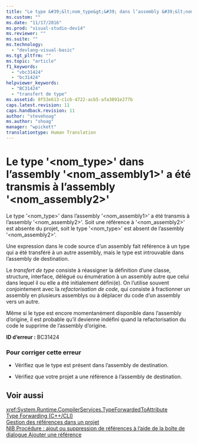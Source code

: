 ```yaml
---
title: "Le type &#39;&lt;nom_type&gt;&#39; dans l’assembly &#39;&lt;nom_assembly1&gt;&#39; a &#233;t&#233; transmis &#224; l’assembly &#39;&lt;nom_assembly2&gt;&#39; | Microsoft Docs"
ms.custom: ""
ms.date: "11/17/2016"
ms.prod: "visual-studio-dev14"
ms.reviewer: ""
ms.suite: ""
ms.technology: 
  - "devlang-visual-basic"
ms.tgt_pltfrm: ""
ms.topic: "article"
f1_keywords: 
  - "vbc31424"
  - "bc31424"
helpviewer_keywords: 
  - "BC31424"
  - "transfert de type"
ms.assetid: 0f53e613-c1cb-4722-acb5-afa3091e277b
caps.latest.revision: 11
caps.handback.revision: 11
author: "stevehoag"
ms.author: "shoag"
manager: "wpickett"
translationtype: Human Translation
---
```

# Le type &#39;&lt;nom_type&gt;&#39; dans l’assembly &#39;&lt;nom_assembly1&gt;&#39; a &#233;t&#233; transmis &#224; l’assembly &#39;&lt;nom_assembly2&gt;&#39;
Le type '\<nom\_type\>' dans l’assembly '\<nom\_assembly1\>' a été transmis à l’assembly '\<nom\_assembly2\>'. Soit une référence à '\<nom\_assembly2\>' est absente du projet, soit le type '\<nom\_type\>' est absent de l’assembly '\<nom\_assembly2\>'.  
  
 Une expression dans le code source d’un assembly fait référence à un type qui a été transféré à un autre assembly, mais le type est introuvable dans l’assembly de destination.  
  
 Le *transfert de type* consiste à réassigner la définition d’une classe, structure, interface, délégué ou énumération à un assembly autre que celui dans lequel il ou elle a été initialement défini\(e\). On l’utilise souvent conjointement avec la *refactorisation de code*, qui consiste à fractionner un assembly en plusieurs assemblys ou à déplacer du code d’un assembly vers un autre.  
  
 Même si le type est encore momentanément disponible dans l’assembly d’origine, il est probable qu’il devienne indéfini quand la refactorisation du code le supprime de l’assembly d’origine.  
  
 **ID d’erreur :** BC31424  
  
### Pour corriger cette erreur  
  
-   Vérifiez que le type est présent dans l’assembly de destination.  
  
-   Vérifiez que votre projet a une référence à l’assembly de destination.  
  
## Voir aussi  
 <xref:System.Runtime.CompilerServices.TypeForwardedToAttribute>   
 [Type Forwarding \(C\+\+\/CLI\)](/visual-cpp/windows/type-forwarding-cpp-cli)   
 [Gestion des références dans un projet](/visual-studio/ide/managing-references-in-a-project)   
 [NIB Procédure : ajout ou suppression de références à l’aide de la boîte de dialogue Ajouter une référence](http://msdn.microsoft.com/fr-fr/3bd75d61-f00c-47c0-86a2-dd1f20e231c9)